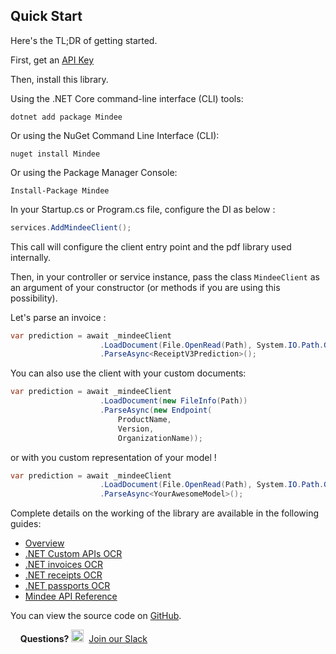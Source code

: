 ﻿## Quick Start
Here's the TL;DR of getting started.

First, get an [API Key](https://developers.mindee.com/docs/create-api-key)

Then, install this library.

Using the .NET Core command-line interface (CLI) tools:
```shell
dotnet add package Mindee
```
Or using the NuGet Command Line Interface (CLI):
```shell
nuget install Mindee
```
Or using the Package Manager Console:
```shell
Install-Package Mindee
```

In your Startup.cs or Program.cs file, configure the DI as below :
```csharp
services.AddMindeeClient();
```
This call will configure the client entry point and the pdf library used internally.

Then, in your controller or service instance, pass the class ``MindeeClient`` as an argument of your constructor (or methods if you are using this possibility).

Let's parse an invoice :
```csharp
var prediction = await _mindeeClient
                    .LoadDocument(File.OpenRead(Path), System.IO.Path.GetFileName(Path))
                    .ParseAsync<ReceiptV3Prediction>();
```

You can also use the client with your custom documents:
```csharp
var prediction = await _mindeeClient
                    .LoadDocument(new FileInfo(Path))
                    .ParseAsync(new Endpoint(
                        ProductName,
                        Version, 
                        OrganizationName));
```
or with you custom representation of your model !
```csharp
var prediction = await _mindeeClient
                    .LoadDocument(File.OpenRead(Path), System.IO.Path.GetFileName(Path))
                    .ParseAsync<YourAwesomeModel>();
```

Complete details on the working of the library are available in the following guides: 
* [Overview](https://developers.mindee.com/docs/dotnet-overview-1)
* [.NET Custom APIs OCR](https://developers.mindee.com/docs/dotnet-api-builder-1)
* [.NET invoices OCR](https://developers.mindee.com/docs/dotnet-invoice-ocr-1)
* [.NET receipts OCR](https://developers.mindee.com/docs/dotnet-receipt-ocr-1)
* [.NET passports OCR](https://developers.mindee.com/docs/dotnet-passport-ocr-1)
* [Mindee API Reference](https://github.com/mindee/mindee-api-dotnet/blob/main/docs/api-reference/Mindee)

You can view the source code on [GitHub](https://github.com/mindee/mindee-api-dotnet).

&nbsp;
&nbsp;
**Questions?**
<img alt="Slack Logo Icon" style="display:inline!important" src="https://files.readme.io/5b83947-Slack.png" width="20" height="20">&nbsp;&nbsp;[Join our Slack](https://slack.mindee.com)
